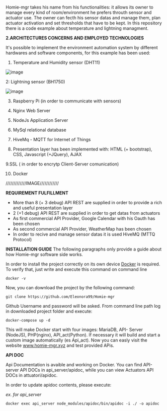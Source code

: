 Homie-mgr takes his name from his functionalities: it allows its owner to manage every kind of room/environment he prefers throuth sensor and actuator use.
The owner can fecth his sensor datas and manage them, plan actuator activation and set thresholds that have to be kept.
In this repository there is a code example about temperature and lightning managment.

**2.ARCHITECTURES CONCERNS AND EMPLOYED TECHNOLOGIES**

It's possible to implement the environment automation system by different hardwares and software components, for this example has been used:

1. Temperature and Humidity sensor (DHT11)
   

![image](https://user-images.githubusercontent.com/68509977/152329449-623eecdb-87c5-4e98-9591-cf6dfaa152c3.png)


2: Lightning sensor (BH1750)

![image](https://user-images.githubusercontent.com/68509977/152329754-c49b032f-8cb5-41b7-b139-3adddfd3f238.png)


3. Raspberry Pi (in order to communicate with sensors)

4. Nginx Web Server

5. NodeJs Application Server

6. MySql relational database

7. HiveMq - MQTT for Internet of Things

8. Presentation layer has been implemented with:  HTML (+ bootstrap), CSS, Javascript (+JQuery), AJAX

9.SSL ( in order to encrytp Client-Server comunication)

10. Docker

/////////////IMAGE////////////

**REQUIREMENT FULFILLMENT**

- More than 8 (+ 3 debug) API REST are supplied in order to provide a rich and useful presentation layer
- 2 (+1 debug) API REST are supplied in order to get datas from actuators
- As first commercial API Provider, Google Calendar with his Oauth has been chosen 
- As second commercial API Provider, WeatherMap  has been chosen 
- In order to recive and manage sensor datas it is used HiveMQ (MTTQ Protocol)


**INSTALLATION GUIDE**
The following paragraphs only provide a guide about how Homie-mgr software side works.

In order to install the project correctly on its own device [Docker](https://docs.docker.com/engine/install/) is required.
To verify that, just write and execute this command on command line

```
docker -v
```
Now, you can download the project by the following command:

```
git clone https://github.com/Eleonora99/Homie-mgr
```
Github Username and password will be asked.
From command line path log in downloaded project folder and execute:

```
docker-compose up -d
```
This will make Docker start with four images: MariaDB, API- Server (NodeJS), PHP(nginx), API_act(Python).
If necessary it will build and start a custom image automatically (es Api_act). 
Now you can easly visit the website www.homie-mgr.xyz and test provided APis.




**API DOC**

Api Documentation is avaible and working on Docker.
You can find  API-server API DOCs in api_server/apidoc,
while you can view Actuators API DOCs in attuatori/apidoc.

In order to update apidoc contents, please execute:

*ex. for api_server*
```
docker exec api_server node_modules/apidoc/bin/apidoc -i ./ -o apidoc 
```







